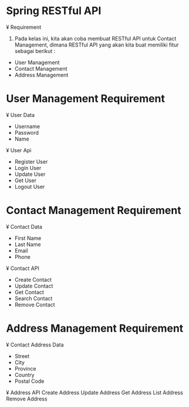 # Spring RESTful API

¥ Requirement
1. Pada kelas ini, kita akan coba membuat RESTful API untuk Contact Management, dimana RESTful API yang akan kita buat memiliki fitur sebagai berikut :
 - User Management
 - Contact Management
 - Address Management

# User Management Requirement

¥ User Data
- Username
- Password
- Name

¥ User Api
- Register User
- Login User
- Update User
- Get User
- Logout User

# Contact Management Requirement

¥ Contact Data
- First Name
- Last Name
- Email
- Phone


¥ Contact API
- Create Contact
- Update Contact
- Get Contact
- Search Contact
- Remove Contact

# Address Management Requirement

¥ Contact Address Data
- Street
- City
- Province
- Country
- Postal Code

¥ Address API
Create Address
Update Address
Get Address
List Address
Remove Address
